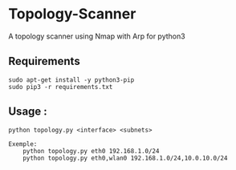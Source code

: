 # Topology-Scanner
A topology scanner using Nmap with Arp for python3

## Requirements
```
sudo apt-get install -y python3-pip
sudo pip3 -r requirements.txt
```

## Usage :
```
python topology.py <interface> <subnets>
    
Exemple: 
    python topology.py eth0 192.168.1.0/24
    python topology.py eth0,wlan0 192.168.1.0/24,10.0.10.0/24 
```